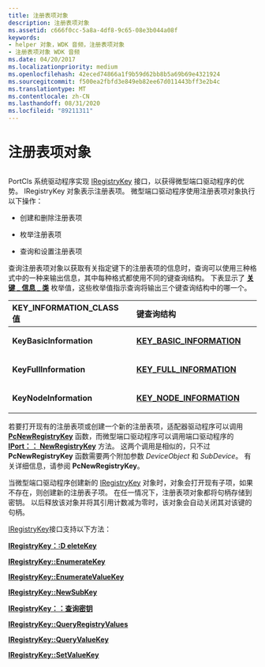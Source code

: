```yaml
---
title: 注册表项对象
description: 注册表项对象
ms.assetid: c666f0cc-5a8a-4df8-9c65-08e3b044a08f
keywords:
- helper 对象，WDK 音频，注册表项对象
- 注册表项对象 WDK 音频
ms.date: 04/20/2017
ms.localizationpriority: medium
ms.openlocfilehash: 42eced74866a1f9b59d62bb8b5a69b69e4321924
ms.sourcegitcommit: f500ea2fbfd3e849eb82ee67d011443bff3e2b4c
ms.translationtype: MT
ms.contentlocale: zh-CN
ms.lasthandoff: 08/31/2020
ms.locfileid: "89211311"
---
```

# <a name="registry-key-objects"></a>注册表项对象


## <span id="registry_key_objects"></span><span id="REGISTRY_KEY_OBJECTS"></span>


PortCls 系统驱动程序实现 [IRegistryKey](/windows-hardware/drivers/ddi/portcls/nn-portcls-iregistrykey) 接口，以获得微型端口驱动程序的优势。 IRegistryKey 对象表示注册表项。 微型端口驱动程序使用注册表项对象执行以下操作：

-   创建和删除注册表项

-   枚举注册表项

-   查询和设置注册表项

查询注册表项对象以获取有关指定键下的注册表项的信息时，查询可以使用三种格式中的一种来输出信息，其中每种格式都使用不同的键查询结构。 下表显示了 [**关键 \_ 信息 \_ 类**](/windows-hardware/drivers/ddi/wdm/ne-wdm-_key_information_class) 枚举值，这些枚举值指示查询将输出三个键查询结构中的哪一个。

<table>
<colgroup>
<col width="50%" />
<col width="50%" />
</colgroup>
<thead>
<tr class="header">
<th align="left">KEY_INFORMATION_CLASS 值</th>
<th align="left">键查询结构</th>
</tr>
</thead>
<tbody>
<tr class="odd">
<td align="left"><p><strong>KeyBasicInformation</strong></p></td>
<td align="left"><p><a href="https://docs.microsoft.com/windows-hardware/drivers/ddi/wdm/ns-wdm-_key_basic_information" data-raw-source="[&lt;strong&gt;KEY_BASIC_INFORMATION&lt;/strong&gt;](/windows-hardware/drivers/ddi/wdm/ns-wdm-_key_basic_information)"><strong>KEY_BASIC_INFORMATION</strong></a></p></td>
</tr>
<tr class="even">
<td align="left"><p><strong>KeyFullInformation</strong></p></td>
<td align="left"><p><a href="https://docs.microsoft.com/windows-hardware/drivers/ddi/wdm/ns-wdm-_key_full_information" data-raw-source="[&lt;strong&gt;KEY_FULL_INFORMATION&lt;/strong&gt;](/windows-hardware/drivers/ddi/wdm/ns-wdm-_key_full_information)"><strong>KEY_FULL_INFORMATION</strong></a></p></td>
</tr>
<tr class="odd">
<td align="left"><p><strong>KeyNodeInformation</strong></p></td>
<td align="left"><p><a href="https://docs.microsoft.com/windows-hardware/drivers/ddi/wdm/ns-wdm-_key_node_information" data-raw-source="[&lt;strong&gt;KEY_NODE_INFORMATION&lt;/strong&gt;](/windows-hardware/drivers/ddi/wdm/ns-wdm-_key_node_information)"><strong>KEY_NODE_INFORMATION</strong></a></p></td>
</tr>
</tbody>
</table>

 

若要打开现有的注册表项或创建一个新的注册表项，适配器驱动程序可以调用 [**PcNewRegistryKey**](/windows-hardware/drivers/ddi/portcls/nf-portcls-pcnewregistrykey) 函数，而微型端口驱动程序可以调用端口驱动程序的 [**IPort：： NewRegistryKey**](/windows-hardware/drivers/ddi/portcls/nf-portcls-iport-newregistrykey) 方法。 这两个调用是相似的，只不过 **PcNewRegistryKey** 函数需要两个附加参数 *DeviceObject* 和 *SubDevice*。 有关详细信息，请参阅 **PcNewRegistryKey**。

当微型端口驱动程序创建新的 [IRegistryKey](/windows-hardware/drivers/ddi/portcls/nn-portcls-iregistrykey) 对象时，对象会打开现有子项，如果不存在，则创建新的注册表子项。 在任一情况下，注册表项对象都将句柄存储到密钥。 以后释放该对象并将其引用计数减为零时，该对象会自动关闭其对该键的句柄。

[IRegistryKey](/windows-hardware/drivers/ddi/portcls/nn-portcls-iregistrykey)接口支持以下方法：

[**IRegistryKey：:D eleteKey**](/windows-hardware/drivers/ddi/portcls/nf-portcls-iregistrykey-deletekey)

[**IRegistryKey::EnumerateKey**](/windows-hardware/drivers/ddi/portcls/nf-portcls-iregistrykey-enumeratekey)

[**IRegistryKey::EnumerateValueKey**](/windows-hardware/drivers/ddi/portcls/nf-portcls-iregistrykey-enumeratevaluekey)

[**IRegistryKey::NewSubKey**](/windows-hardware/drivers/ddi/portcls/nf-portcls-iregistrykey-newsubkey)

[**IRegistryKey：：查询密钥**](/windows-hardware/drivers/ddi/portcls/nf-portcls-iregistrykey-querykey)

[**IRegistryKey::QueryRegistryValues**](/windows-hardware/drivers/ddi/portcls/nf-portcls-iregistrykey-queryregistryvalues)

[**IRegistryKey::QueryValueKey**](/windows-hardware/drivers/ddi/portcls/nf-portcls-iregistrykey-queryvaluekey)

[**IRegistryKey::SetValueKey**](/windows-hardware/drivers/ddi/portcls/nf-portcls-iregistrykey-setvaluekey)

 

